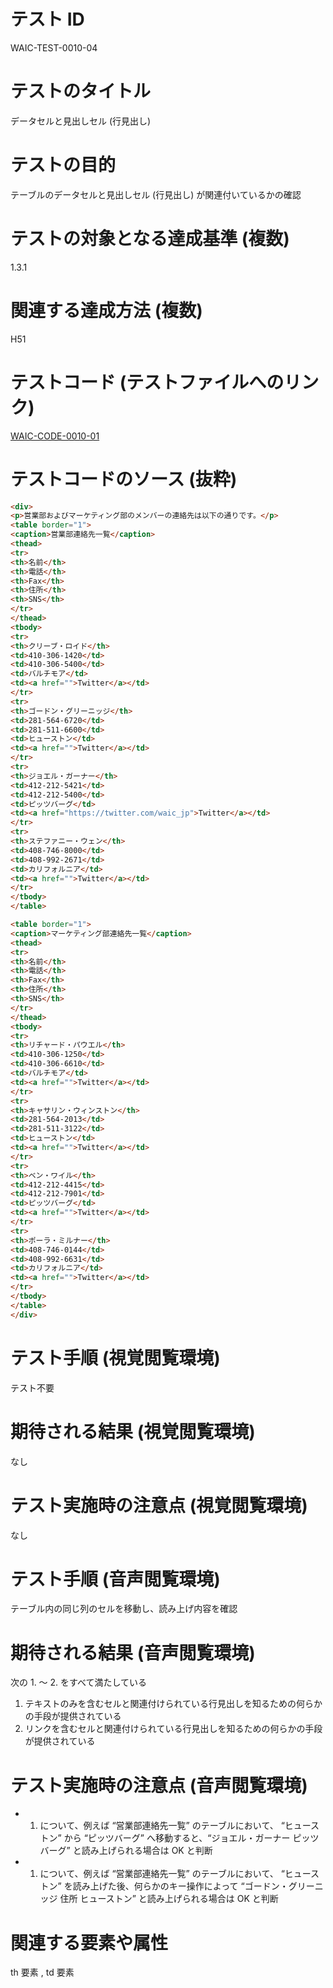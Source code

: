 

# テスト ID
WAIC-TEST-0010-04

# テストのタイトル
データセルと見出しセル (行見出し)

# テストの目的
テーブルのデータセルと見出しセル (行見出し) が関連付いているかの確認

# テストの対象となる達成基準 (複数)
1.3.1

# 関連する達成方法 (複数)
H51

# テストコード (テストファイルへのリンク)
[WAIC-CODE-0010-01](https://waic.github.io/as_test/WAIC-CODE/WAIC-CODE-0010-01.html)

# テストコードのソース (抜粋)
```html
<div>
<p>営業部およびマーケティング部のメンバーの連絡先は以下の通りです。</p>
<table border="1">
<caption>営業部連絡先一覧</caption>
<thead>
<tr>
<th>名前</th>
<th>電話</th>
<th>Fax</th>
<th>住所</th>
<th>SNS</th>
</tr>
</thead>
<tbody>
<tr>
<th>クリーブ・ロイド</th>
<td>410-306-1420</td>
<td>410-306-5400</td>
<td>バルチモア</td>
<td><a href="">Twitter</a></td>
</tr>
<tr>
<th>ゴードン・グリーニッジ</th>
<td>281-564-6720</td>
<td>281-511-6600</td>
<td>ヒューストン</td>
<td><a href="">Twitter</a></td>
</tr>
<tr>
<th>ジョエル・ガーナー</th>
<td>412-212-5421</td>
<td>412-212-5400</td>
<td>ピッツバーグ</td>
<td><a href="https://twitter.com/waic_jp">Twitter</a></td>
</tr>
<tr>
<th>ステファニー・ウェン</th>
<td>408-746-8000</td>
<td>408-992-2671</td>
<td>カリフォルニア</td>
<td><a href="">Twitter</a></td>
</tr>
</tbody>
</table>

<table border="1">
<caption>マーケティング部連絡先一覧</caption>
<thead>
<tr>
<th>名前</th>
<th>電話</th>
<th>Fax</th>
<th>住所</th>
<th>SNS</th>
</tr>
</thead>
<tbody>
<tr>
<th>リチャード・パウエル</th>
<td>410-306-1250</td>
<td>410-306-6610</td>
<td>バルチモア</td>
<td><a href="">Twitter</a></td>
</tr>
<tr>
<th>キャサリン・ウィンストン</th>
<td>281-564-2013</td>
<td>281-511-3122</td>
<td>ヒューストン</td>
<td><a href="">Twitter</a></td>
</tr>
<tr>
<th>ベン・ワイル</th>
<td>412-212-4415</td>
<td>412-212-7901</td>
<td>ピッツバーグ</td>
<td><a href="">Twitter</a></td>
</tr>
<tr>
<th>ポーラ・ミルナー</th>
<td>408-746-0144</td>
<td>408-992-6631</td>
<td>カリフォルニア</td>
<td><a href="">Twitter</a></td>
</tr>
</tbody>
</table>
</div>

```
# テスト手順 (視覚閲覧環境)
テスト不要

# 期待される結果 (視覚閲覧環境)
なし

# テスト実施時の注意点 (視覚閲覧環境)
なし

# テスト手順 (音声閲覧環境)
テーブル内の同じ列のセルを移動し、読み上げ内容を確認

# 期待される結果 (音声閲覧環境)
次の 1. 〜 2. をすべて満たしている
1. テキストのみを含むセルと関連付けられている行見出しを知るための何らかの手段が提供されている 
2. リンクを含むセルと関連付けられている行見出しを知るための何らかの手段が提供されている

# テスト実施時の注意点 (音声閲覧環境)
- 1. について、例えば “営業部連絡先一覧” のテーブルにおいて、 “ヒューストン” から “ピッツバーグ” へ移動すると、“ジョエル・ガーナー ピッツバーグ” と読み上げられる場合は OK と判断
- 1. について、例えば “営業部連絡先一覧” のテーブルにおいて、 “ヒューストン” を読み上げた後、何らかのキー操作によって “ゴードン・グリーニッジ 住所 ヒューストン” と読み上げられる場合は OK と判断

# 関連する要素や属性
th 要素 , td 要素


